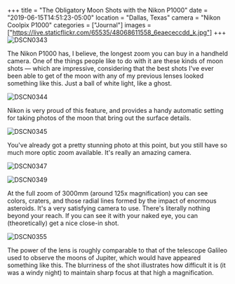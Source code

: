 +++
title = "The Obligatory Moon Shots with the Nikon P1000"
date = "2019-06-15T14:51:23-05:00"
location = "Dallas, Texas"
camera = "Nikon Coolpix P1000"
categories = ["Journal"]
images = ["https://live.staticflickr.com/65535/48068611558_6eaececcdd_k.jpg"]
+++
![DSCN0343](https://live.staticflickr.com/65535/48068565151_e819077d30_k.jpg)
<!--more-->
The Nikon P1000 has, I believe, the longest zoom you can buy in a handheld camera. One of the things people like to do with it are these kinds of moon shots — which are impressive, considering that the best shots I've ever been able to get of the moon with any of my previous lenses looked something like this. Just a ball of white light, like a ghost.

![DSCN0344](https://live.staticflickr.com/65535/48068610558_200d605069_k.jpg)
           
Nikon is very proud of this feature, and provides a handy automatic setting for taking photos of the moon that bring out the surface details.
           
![DSCN0345](https://live.staticflickr.com/65535/48068665257_cac1d5c79e_k.jpg)
           
You've already got a pretty stunning photo at this point, but you still have so much more optic zoom available. It's really an amazing camera.
           
![DSCN0347](https://live.staticflickr.com/65535/48068609173_4c79cbd7f8_k.jpg)
                      
![DSCN0349](https://live.staticflickr.com/65535/48068607488_d8348fb897_k.jpg)

At the full zoom of 3000mm (around 125x magnification) you can see colors, craters, and those radial lines formed by the impact of enormous asteroids. It's a very satisfying camera to use. There's literally nothing beyond your reach. If you can see it with your naked eye, you can (theoretically) get a nice close-in shot.
           
![DSCN0355](https://live.staticflickr.com/65535/48068611558_6eaececcdd_k.jpg)

The power of the lens is roughly comparable to that of the telescope Galileo used to observe the moons of Jupiter, which would have appeared something like this. The blurriness of the shot illustrates how difficult it is (it was a windy night) to maintain sharp focus at that high a magnification.
